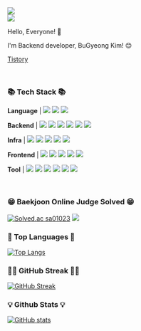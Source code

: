 <!-- GitHub Hits -->
<div align="start">
  <a href="https://hits.seeyoufarm.com"><img src="https://hits.seeyoufarm.com/api/count/incr/badge.svg?url=https%3A%2F%2Fgithub.com%2Fbu119&count_bg=%23FFD700&title_bg=%23FFB100&icon=github.svg&icon_color=%23FFFFFF&title=hits&edge_flat=false"/></a>
</div>

<!-- Header -->
<div align="start">
 <img src="https://capsule-render.vercel.app/api?type=waving&color=gradient&height=270&section=header&text=BuGyeong's%20GitHub%20&fontSize=60"/><br>
</div>

<!-- Introduce -->
<p>Hello, Everyone! 👋</p>
<p>I'm Backend developer, BuGyeong Kim! 😊</p>

<!--
[Portfolio](https://chadoll.notion.site/664f19556d374ca08653a77a5bd82700?pvs=4)  | 
-->

[Tistory](https://bu119.tistory.com/)

<br>

<!-- Experience -->
<!--
### 💻 Experience 💻
삼성 청년 SW 아카데미 8기 수료 (2022.07 ~ 2023.06)

<br>
-->

<!-- tech stack -->
### 📚 Tech Stack 📚
 <strong>Language</strong> | 
  <img src="https://img.shields.io/badge/Python-3766AB?style=flat-square&logo=Python&logoColor=white"/>
  <img src="https://img.shields.io/badge/Java-5382a1?style=flat-square&logo=Java&logoColor=white"/>
  <img src="https://img.shields.io/badge/Javascript-ffb13b?style=flat-square&logo=javascript&logoColor=white"/>
  
 <strong>Backend</strong> | 
  <img src="https://img.shields.io/badge/Spring-6DB33F?style=flat-square&logo=Spring&logoColor=white"/>
  <img src="https://img.shields.io/badge/SpringBoot-6DB33F?style=flat-square&logo=SpringBoot&logoColor=white"/>
  <img src="https://img.shields.io/badge/Gradle-02303A?style=flat-square&logo=Gradle&logoColor=white" />
  <img src="https://img.shields.io/badge/MySql-4479A1?style=flat-square&logo=MySql&logoColor=white"/>
  <img src="https://img.shields.io/badge/Firebase-FFCA28?style=flat-square&logo=Firebase&logoColor=white"/>
  <img src="https://img.shields.io/badge/Django-092E20?style=flat-square&logo=Django&logoColor=white"/>

 <strong>Infra</strong> | 
  <img src="https://img.shields.io/badge/Aws-232F3E?style=flat-square&logo=amazonaws&logoColor=white" />
  <img src="https://img.shields.io/badge/Docker-2496ED?style=flat-square&logo=Docker&logoColor=white" />
  <img src="https://img.shields.io/badge/Jenkins-D24939?style=flat-square&logo=Jenkins&logoColor=white" />
  <img src="https://img.shields.io/badge/Nginx-009639?style=flat-square&logo=Nginx&logoColor=white" />
  <img src="https://img.shields.io/badge/NaverCloud-03C75A?style=flat-square&logo=naver&logoColor=white" />

 <strong>Frontend</strong> | 
  <img src="https://img.shields.io/badge/Vue.js-4FC08D?style=flat-square&logo=Vue.js&logoColor=white"/>
  <img src="https://img.shields.io/badge/React-61DAFB?style=flat-square&logo=React&logoColor=white"/>
  <img src="https://img.shields.io/badge/Node.js-339933?style=flat-square&logo=Node.js&logoColor=white"/>
  <img src="https://img.shields.io/badge/html5-E34F26?style=flat-square&logo=html5&logoColor=white"/>
  <img src="https://img.shields.io/badge/css3-1572B6?style=flat-square&logo=css3&logoColor=white"/>
  
 <strong>Tool</strong> | 
  <img src="https://img.shields.io/badge/Git-F05032?style=flat-square&logo=Git&logoColor=white"/>
  <img src="https://img.shields.io/badge/Github-181717?style=flat-square&logo=Github&logoColor=white"/>
  <img src="https://img.shields.io/badge/GitLab-FC6D26?style=flat-square&logo=GitLab&logoColor=white"/>
  <img src="https://img.shields.io/badge/Jira_Software-0052CC?style=flat-square&logo=JiraSoftware&logoColor=white"/>
  <img src="https://img.shields.io/badge/Notion-000000?style=flat-square&logo=Notion&logoColor=white"/>
  <img src="https://img.shields.io/badge/Slack-4A154B?style=flat-square&logo=Slack&logoColor=white"/>

<br>

### 😁 Baekjoon Online Judge Solved 😁
[![Solved.ac sa01023](http://mazassumnida.wtf/api/v2/generate_badge?boj=sa01023&card_width=1000)](https://solved.ac/profile/sa01023)
<img src="http://mazandi.herokuapp.com/api?handle=sa01023&theme=warm"/>

### 📖 Top Languages 📖
[![Top Langs](https://github-readme-stats.vercel.app/api/top-langs/?username=bu119&layout=compact&card_width=800)](https://github.com/bu119/github-readme-stats)
 
### 👩‍💻 GitHub Streak 👩‍💻 
[![GitHub Streak](https://streak-stats.demolab.com?user=bu119&card_width=800)](https://git.io/streak-stats)

### 💡 Github Stats 💡
[![GitHub stats](https://github-readme-stats.vercel.app/api?username=bu119&hide_title=true&show_icons=true&include_all_commits=true&disable_animations=true&theme=vue&card_width=800)](https://github.com/bu119/github-readme-stats)
